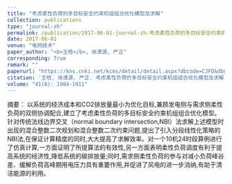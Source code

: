 ```yaml
---
title: "考虑柔性负荷的多目标安全约束机组组合优化模型及求解"
collection: publications
type: "journal-zh"
permalink: /publication/2017-06-01-journal-zh-考虑柔性负荷的多目标安全约束机组组合优化模型及求解
date: 2017-06-01
venue: "电网技术"
paper_author: "<b>王晗</b>, 徐潇源, 严正"
corresponding: True
remark: ""
paperurl: "https://kns.cnki.net/kcms/detail/detail.aspx?dbcode=CJFD&dbname=CJFDLAST2017&filename=DWJS201706027&uniplatform=NZKPT&v=_rnILaSK9Q16NUUgIXFIcPs9v0E3m0q3uzXbRT-sKPx7uMitlqH5c6IeDgmmRheE"
citation: '王晗, 徐潇源, 严正. 考虑柔性负荷的多目标安全约束机组组合优化模型及求解[J]. 电网技术, 2017, 41(06): 1904-1911.'
volume: "41(6): 1904-1911"
---
```


摘要：
以系统的经济成本和CO2排放量最小为优化目标,兼顾发电侧与需求侧柔性负荷的双侧协调配合,建立了考虑柔性负荷的多目标安全约束机组组合优化模型。针对传统法线边界交叉（normal boundary intersection,NBI）法求解上述模型时出现的混合整数二次规划和混合整数二次约束问题,提出了引入分段线性化策略的NBI法,在保证计算精度的同时,大大提高了求解效率。对一个10机24时段算例进行了仿真计算,一方面证明了所提算法的有效性,另一方面表明柔性负荷调度有利于提高系统的经济性,降低系统的碳排放量;同时,需求侧柔性负荷的参与对减小负荷峰谷差、缓解负荷高峰期用电压力具有重要作用,并促进了风电的进一步消纳,有助于清洁能源的利用。 
